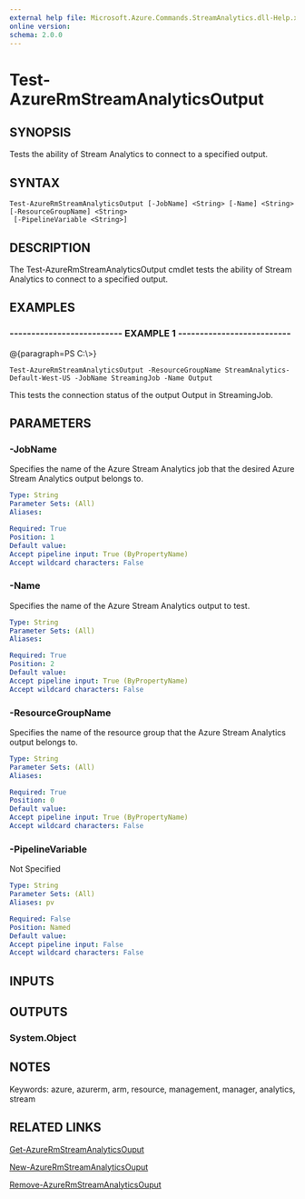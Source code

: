 ```yaml
---
external help file: Microsoft.Azure.Commands.StreamAnalytics.dll-Help.xml
online version: 
schema: 2.0.0
---
```


# Test-AzureRmStreamAnalyticsOutput
## SYNOPSIS
Tests the ability of Stream Analytics to connect to a specified output.

## SYNTAX

```
Test-AzureRmStreamAnalyticsOutput [-JobName] <String> [-Name] <String> [-ResourceGroupName] <String>
 [-PipelineVariable <String>]
```

## DESCRIPTION
The Test-AzureRmStreamAnalyticsOutput cmdlet tests the ability of Stream Analytics to connect to a specified output.

## EXAMPLES

### --------------------------  EXAMPLE 1  --------------------------
@{paragraph=PS C:\\\>}

```
Test-AzureRmStreamAnalyticsOutput -ResourceGroupName StreamAnalytics-Default-West-US -JobName StreamingJob -Name Output
```

This tests the connection status of the output Output in StreamingJob.

## PARAMETERS

### -JobName
Specifies the name of the Azure Stream Analytics job that the desired Azure Stream Analytics output belongs to.

```yaml
Type: String
Parameter Sets: (All)
Aliases: 

Required: True
Position: 1
Default value: 
Accept pipeline input: True (ByPropertyName)
Accept wildcard characters: False
```

### -Name
Specifies the name of the Azure Stream Analytics output to test.

```yaml
Type: String
Parameter Sets: (All)
Aliases: 

Required: True
Position: 2
Default value: 
Accept pipeline input: True (ByPropertyName)
Accept wildcard characters: False
```

### -ResourceGroupName
Specifies the name of the resource group  that the Azure Stream Analytics output belongs to.

```yaml
Type: String
Parameter Sets: (All)
Aliases: 

Required: True
Position: 0
Default value: 
Accept pipeline input: True (ByPropertyName)
Accept wildcard characters: False
```

### -PipelineVariable
Not Specified

```yaml
Type: String
Parameter Sets: (All)
Aliases: pv

Required: False
Position: Named
Default value: 
Accept pipeline input: False
Accept wildcard characters: False
```

## INPUTS

## OUTPUTS

### System.Object

## NOTES
Keywords: azure, azurerm, arm, resource, management, manager, analytics, stream

## RELATED LINKS

[Get-AzureRmStreamAnalyticsOuput]()

[New-AzureRmStreamAnalyticsOuput]()

[Remove-AzureRmStreamAnalyticsOuput]()

